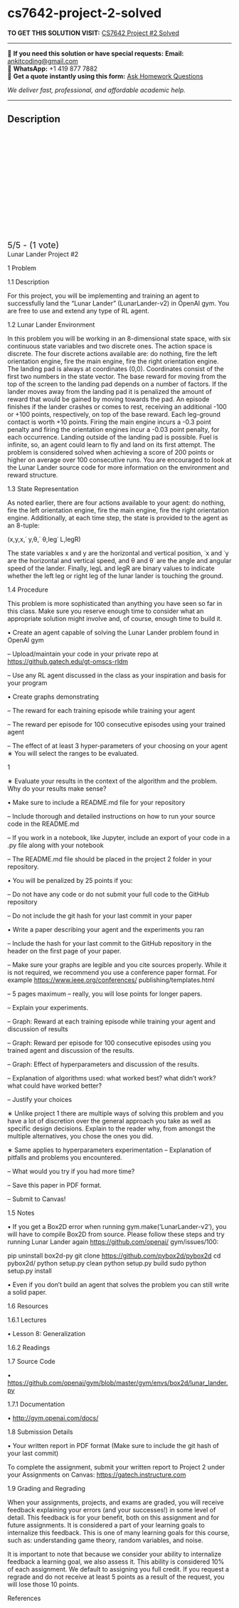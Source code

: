 # cs7642-project-2-solved
**TO GET THIS SOLUTION VISIT:** [CS7642 Project #2 Solved](https://www.ankitcodinghub.com/product/cs-7642-reinforcement-learning-and-decision-making-solved-5/)


---

📩 **If you need this solution or have special requests:** **Email:** ankitcoding@gmail.com  
📱 **WhatsApp:** +1 419 877 7882  
📄 **Get a quote instantly using this form:** [Ask Homework Questions](https://www.ankitcodinghub.com/services/ask-homework-questions/)

*We deliver fast, professional, and affordable academic help.*

---

<h2>Description</h2>



<div class="kk-star-ratings kksr-auto kksr-align-center kksr-valign-top" data-payload="{&quot;align&quot;:&quot;center&quot;,&quot;id&quot;:&quot;123980&quot;,&quot;slug&quot;:&quot;default&quot;,&quot;valign&quot;:&quot;top&quot;,&quot;ignore&quot;:&quot;&quot;,&quot;reference&quot;:&quot;auto&quot;,&quot;class&quot;:&quot;&quot;,&quot;count&quot;:&quot;1&quot;,&quot;legendonly&quot;:&quot;&quot;,&quot;readonly&quot;:&quot;&quot;,&quot;score&quot;:&quot;5&quot;,&quot;starsonly&quot;:&quot;&quot;,&quot;best&quot;:&quot;5&quot;,&quot;gap&quot;:&quot;4&quot;,&quot;greet&quot;:&quot;Rate this product&quot;,&quot;legend&quot;:&quot;5\/5 - (1 vote)&quot;,&quot;size&quot;:&quot;24&quot;,&quot;title&quot;:&quot;CS7642 Project #2 Solved&quot;,&quot;width&quot;:&quot;138&quot;,&quot;_legend&quot;:&quot;{score}\/{best} - ({count} {votes})&quot;,&quot;font_factor&quot;:&quot;1.25&quot;}">

<div class="kksr-stars">

<div class="kksr-stars-inactive">
            <div class="kksr-star" data-star="1" style="padding-right: 4px">


<div class="kksr-icon" style="width: 24px; height: 24px;"></div>
        </div>
            <div class="kksr-star" data-star="2" style="padding-right: 4px">


<div class="kksr-icon" style="width: 24px; height: 24px;"></div>
        </div>
            <div class="kksr-star" data-star="3" style="padding-right: 4px">


<div class="kksr-icon" style="width: 24px; height: 24px;"></div>
        </div>
            <div class="kksr-star" data-star="4" style="padding-right: 4px">


<div class="kksr-icon" style="width: 24px; height: 24px;"></div>
        </div>
            <div class="kksr-star" data-star="5" style="padding-right: 4px">


<div class="kksr-icon" style="width: 24px; height: 24px;"></div>
        </div>
    </div>

<div class="kksr-stars-active" style="width: 138px;">
            <div class="kksr-star" style="padding-right: 4px">


<div class="kksr-icon" style="width: 24px; height: 24px;"></div>
        </div>
            <div class="kksr-star" style="padding-right: 4px">


<div class="kksr-icon" style="width: 24px; height: 24px;"></div>
        </div>
            <div class="kksr-star" style="padding-right: 4px">


<div class="kksr-icon" style="width: 24px; height: 24px;"></div>
        </div>
            <div class="kksr-star" style="padding-right: 4px">


<div class="kksr-icon" style="width: 24px; height: 24px;"></div>
        </div>
            <div class="kksr-star" style="padding-right: 4px">


<div class="kksr-icon" style="width: 24px; height: 24px;"></div>
        </div>
    </div>
</div>


<div class="kksr-legend" style="font-size: 19.2px;">
            5/5 - (1 vote)    </div>
    </div>
Lunar Lander Project #2

1 Problem

1.1 Description

For this project, you will be implementing and training an agent to successfully land the “Lunar Lander” (LunarLander-v2) in OpenAI gym. You are free to use and extend any type of RL agent.

1.2 Lunar Lander Environment

In this problem you will be working in an 8-dimensional state space, with six continuous state variables and two discrete ones. The action space is discrete. The four discrete actions available are: do nothing, fire the left orientation engine, fire the main engine, fire the right orientation engine. The landing pad is always at coordinates (0,0). Coordinates consist of the first two numbers in the state vector. The base reward for moving from the top of the screen to the landing pad depends on a number of factors. If the lander moves away from the landing pad it is penalized the amount of reward that would be gained by moving towards the pad. An episode finishes if the lander crashes or comes to rest, receiving an additional -100 or +100 points, respectively, on top of the base reward. Each leg-ground contact is worth +10 points. Firing the main engine incurs a -0.3 point penalty and firing the orientation engines incur a -0.03 point penalty, for each occurrence. Landing outside of the landing pad is possible. Fuel is infinite, so, an agent could learn to fly and land on its first attempt. The problem is considered solved when achieving a score of 200 points or higher on average over 100 consecutive runs. You are encouraged to look at the Lunar Lander source code for more information on the environment and reward structure.

1.3 State Representation

As noted earlier, there are four actions available to your agent: do nothing, fire the left orientation engine, fire the main engine, fire the right orientation engine. Additionally, at each time step, the state is provided to the agent as an 8-tuple:

(x,y,x,˙ y,θ,˙ θ,leg˙ L,legR)

The state variables x and y are the horizontal and vertical position, ˙x and ˙y are the horizontal and vertical speed, and θ and θ˙ are the angle and angular speed of the lander. Finally, legL and legR are binary values to indicate whether the left leg or right leg of the lunar lander is touching the ground.

1.4 Procedure

This problem is more sophisticated than anything you have seen so far in this class. Make sure you reserve enough time to consider what an appropriate solution might involve and, of course, enough time to build it.

• Create an agent capable of solving the Lunar Lander problem found in OpenAI gym

– Upload/maintain your code in your private repo at https://github.gatech.edu/gt-omscs-rldm

– Use any RL agent discussed in the class as your inspiration and basis for your program

• Create graphs demonstrating

– The reward for each training episode while training your agent

– The reward per episode for 100 consecutive episodes using your trained agent

– The effect of at least 3 hyper-parameters of your choosing on your agent ∗ You will select the ranges to be evaluated.

1

∗ Evaluate your results in the context of the algorithm and the problem. Why do your results make sense?

• Make sure to include a README.md file for your repository

– Include thorough and detailed instructions on how to run your source code in the README.md

– If you work in a notebook, like Jupyter, include an export of your code in a .py file along with your notebook

– The README.md file should be placed in the project 2 folder in your repository.

• You will be penalized by 25 points if you:

– Do not have any code or do not submit your full code to the GitHub repository

– Do not include the git hash for your last commit in your paper

• Write a paper describing your agent and the experiments you ran

– Include the hash for your last commit to the GitHub repository in the header on the first page of your paper.

– Make sure your graphs are legible and you cite sources properly. While it is not required, we recommend you use a conference paper format. For example https://www.ieee.org/conferences/ publishing/templates.html

– 5 pages maximum – really, you will lose points for longer papers.

– Explain your experiments.

– Graph: Reward at each training episode while training your agent and discussion of results

– Graph: Reward per episode for 100 consecutive episodes using you trained agent and discussion of the results.

– Graph: Effect of hyperparameters and discussion of the results.

– Explanation of algorithms used: what worked best? what didn’t work? what could have worked better?

– Justify your choices

∗ Unlike project 1 there are multiple ways of solving this problem and you have a lot of discretion over the general approach you take as well as specific design decisions. Explain to the reader why, from amongst the multiple alternatives, you chose the ones you did.

∗ Same applies to hyperparameters experimentation – Explanation of pitfalls and problems you encountered.

– What would you try if you had more time?

– Save this paper in PDF format.

– Submit to Canvas!

1.5 Notes

• If you get a Box2D error when running gym.make(‘LunarLander-v2’), you will have to compile Box2D from source. Please follow these steps and try running Lunar Lander again https://github.com/openai/ gym/issues/100:

pip uninstall box2d-py git clone https://github.com/pybox2d/pybox2d cd pybox2d/ python setup.py clean python setup.py build sudo python setup.py install

• Even if you don’t build an agent that solves the problem you can still write a solid paper.

1.6 Resources

1.6.1 Lectures

• Lesson 8: Generalization

1.6.2 Readings

1.7 Source Code

• https://github.com/openai/gym/blob/master/gym/envs/box2d/lunar_lander.py

1.7.1 Documentation

• http://gym.openai.com/docs/

1.8 Submission Details

• Your written report in PDF format (Make sure to include the git hash of your last commit)

To complete the assignment, submit your written report to Project 2 under your Assignments on Canvas: https://gatech.instructure.com

1.9 Grading and Regrading

When your assignments, projects, and exams are graded, you will receive feedback explaining your errors (and your successes!) in some level of detail. This feedback is for your benefit, both on this assignment and for future assignments. It is considered a part of your learning goals to internalize this feedback. This is one of many learning goals for this course, such as: understanding game theory, random variables, and noise.

It is important to note that because we consider your ability to internalize feedback a learning goal, we also assess it. This ability is considered 10% of each assignment. We default to assigning you full credit. If you request a regrade and do not receive at least 5 points as a result of the request, you will lose those 10 points.

References
